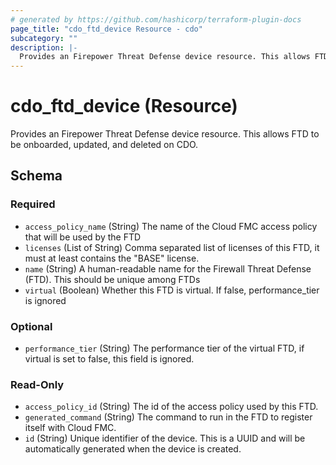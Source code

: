 ```yaml
---
# generated by https://github.com/hashicorp/terraform-plugin-docs
page_title: "cdo_ftd_device Resource - cdo"
subcategory: ""
description: |-
  Provides an Firepower Threat Defense device resource. This allows FTD to be onboarded, updated, and deleted on CDO.
---
```


# cdo_ftd_device (Resource)

Provides an Firepower Threat Defense device resource. This allows FTD to be onboarded, updated, and deleted on CDO.



<!-- schema generated by tfplugindocs -->
## Schema

### Required

- `access_policy_name` (String) The name of the Cloud FMC access policy that will be used by the FTD
- `licenses` (List of String) Comma separated list of licenses of this FTD, it must at least contains the "BASE" license.
- `name` (String) A human-readable name for the Firewall Threat Defense (FTD). This should be unique among FTDs
- `virtual` (Boolean) Whether this FTD is virtual. If false, performance_tier is ignored

### Optional

- `performance_tier` (String) The performance tier of the virtual FTD, if virtual is set to false, this field is ignored.

### Read-Only

- `access_policy_id` (String) The id of the access policy used by this FTD.
- `generated_command` (String) The command to run in the FTD to register itself with Cloud FMC.
- `id` (String) Unique identifier of the device. This is a UUID and will be automatically generated when the device is created.
